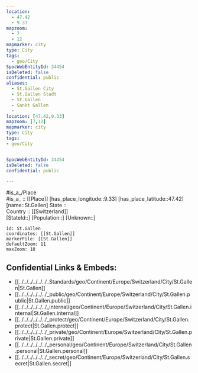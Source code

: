 ```yaml
---
location:
  - 47.42
  - 9.33
mapzoom:
  - 7
  - 12
mapmarker: city
type: City
tags:
  - geo/City
SpocWebEntityId: 34454
isDeleted: false
confidential: public
aliases:
  - St.Gallen City
  - St.Gallen Stadt
  - St.Gallen
  - Sankt Gallen
  - 
location: [47.42,9.33] 
mapzoom: [7,12] 
mapmarker: city 
type: City
tags:
- geo/City


SpocWebEntityId: 34454
isDeleted: false
confidential: public

---
```

#is_a_/Place  
#is_a_ :: [[Place]] 
[has_place_longitude::9.33] 
[has_place_latitude::47.42] 
[name::St.Gallen] 
State ::  
Country :: [[Switzerland]]  
[StateId::] 
[Population::] 
[Unknown::] 


```leaflet
id: St.Gallen
coordinates: [[St.Gallen]] 
markerFile: [[St.Gallen]] 
defaultZoom: 11 
maxZoom: 18
```


## Confidential Links & Embeds: 
- [[../../../../../../_Standards/geo/Continent/Europe/Switzerland/City/St.Gallen|St.Gallen]] 
- [[../../../../../../_public/geo/Continent/Europe/Switzerland/City/St.Gallen.public|St.Gallen.public]] 
- [[../../../../../../_internal/geo/Continent/Europe/Switzerland/City/St.Gallen.internal|St.Gallen.internal]] 
- [[../../../../../../_protect/geo/Continent/Europe/Switzerland/City/St.Gallen.protect|St.Gallen.protect]] 
- [[../../../../../../_private/geo/Continent/Europe/Switzerland/City/St.Gallen.private|St.Gallen.private]] 
- [[../../../../../../_personal/geo/Continent/Europe/Switzerland/City/St.Gallen.personal|St.Gallen.personal]] 
- [[../../../../../../_secret/geo/Continent/Europe/Switzerland/City/St.Gallen.secret|St.Gallen.secret]] 
